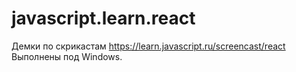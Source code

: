 # javascript.learn.react
Демки по скрикастам https://learn.javascript.ru/screencast/react 
Выполнены под Windows.
